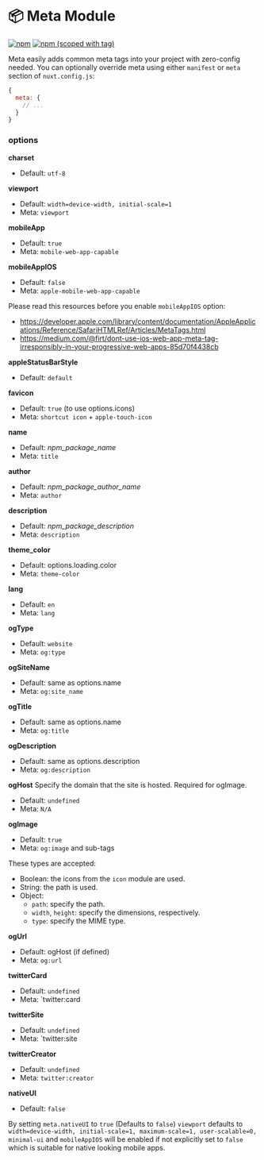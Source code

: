 # 📦 Meta Module

[![npm](https://img.shields.io/npm/dt/@nuxtjs/meta.svg?style=flat-square)](https://npmjs.com/package/@nuxtjs/meta)
[![npm (scoped with tag)](https://img.shields.io/npm/v/@nuxtjs/meta/latest.svg?style=flat-square)](https://npmjs.com/package/@nuxtjs/meta)

Meta easily adds common meta tags into your project with zero-config needed.
You can optionally override meta using either `manifest` or `meta` section of `nuxt.config.js`:

```js
{
  meta: {
    // ...
  }
}
```

### options

**charset**
- Default: `utf-8`

**viewport**
- Default: `width=device-width, initial-scale=1`
- Meta: `viewport`

**mobileApp**
- Default: `true`
- Meta: `mobile-web-app-capable`

**mobileAppIOS**
- Default: `false`
- Meta: `apple-mobile-web-app-capable`

Please read this resources before you enable `mobileAppIOS` option:

- https://developer.apple.com/library/content/documentation/AppleApplications/Reference/SafariHTMLRef/Articles/MetaTags.html
- https://medium.com/@firt/dont-use-ios-web-app-meta-tag-irresponsibly-in-your-progressive-web-apps-85d70f4438cb

**appleStatusBarStyle**
- Default: `default`

**favicon**
- Default: `true` (to use options.icons)
- Meta: `shortcut icon` + `apple-touch-icon`

**name**
- Default: *npm_package_name*
- Meta: `title`

**author**
- Default: *npm_package_author_name*
- Meta: `author`

**description**
- Default: *npm_package_description*
- Meta: `description`

**theme_color**
- Default: options.loading.color
- Meta: `theme-color`

**lang**
- Default: `en`
- Meta: `lang`

**ogType**
- Default: `website`
- Meta: `og:type`

**ogSiteName**
- Default: same as options.name
- Meta: `og:site_name`

**ogTitle**
- Default: same as options.name
- Meta: `og:title`

**ogDescription**
- Default: same as options.description
- Meta: `og:description`

**ogHost**
Specify the domain that the site is hosted. Required for ogImage.
- Default: `undefined`
- Meta: `N/A`

**ogImage**
- Default: `true`
- Meta: `og:image` and sub-tags

These types are accepted:

- Boolean: the icons from the `icon` module are used.
- String: the path is used.
- Object:
  * `path`: specify the path.
  * `width`, `height`: specify the dimensions, respectively.
  * `type`: specify the MIME type.

**ogUrl**
- Default: ogHost (if defined)
- Meta: `og:url`


**twitterCard**
- Default: `undefined`
- Meta: `twitter:card

**twitterSite**
- Default: `undefined`
- Meta: `twitter:site

**twitterCreator**
- Default: `undefined`
- Meta: `twitter:creator`

**nativeUI**
- Default: `false`

By setting `meta.nativeUI` to `true` (Defaults to `false`) `viewport` defaults to `width=device-width, initial-scale=1, maximum-scale=1, user-scalable=0, minimal-ui` and `mobileAppIOS` will be enabled if not explicitly set to `false` which is suitable for native looking mobile apps.
